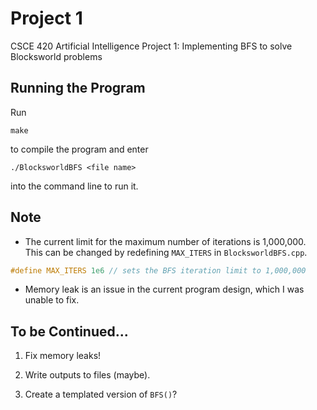 # Project 1

CSCE 420 Artificial Intelligence Project 1: Implementing BFS to solve Blocksworld problems

## Running the Program

Run

```
make
```
to compile the program and enter

```
./BlocksworldBFS <file name>
```

into the command line to run it.

## Note

* The current limit for the maximum number of iterations is 1,000,000. This can be changed by redefining `MAX_ITERS` in `BlocksworldBFS.cpp`.

```cpp
#define MAX_ITERS 1e6 // sets the BFS iteration limit to 1,000,000
```

* Memory leak is an issue in the current program design, which I was unable to fix.

## To be Continued...

1. Fix memory leaks!

2. Write outputs to files (maybe).

3. Create a templated version of `BFS()`?